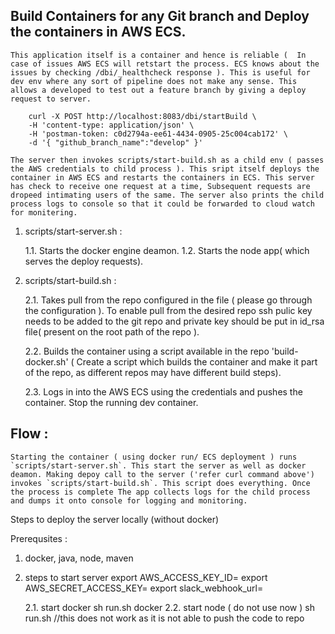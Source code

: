 ## Build Containers for any Git branch and Deploy the containers in AWS ECS.
	
	This application itself is a container and hence is reliable (  In case of issues AWS ECS will retstart the process. ECS knows about the issues by checking /dbi/_healthcheck response ). This is useful for dev env where any sort of pipeline does not make any sense. This allows a developed to test out a feature branch by giving a deploy request to server. 

		curl -X POST http://localhost:8083/dbi/startBuild \
        -H 'content-type: application/json' \
        -H 'postman-token: c0d2794a-ee61-4434-0905-25c004cab172' \
        -d '{ "github_branch_name":"develop" }'

    The server then invokes scripts/start-build.sh as a child env ( passes the AWS credentials to child process ). This sript itself deploys the container in AWS ECS and restarts the containers in ECS. This server has check to receive one request at a time, Subsequent requests are dropeed intimating users of the same. The server also prints the child process logs to console so that it could be forwarded to cloud watch for monitering.

1. scripts/start-server.sh : 
	
	1.1. Starts the docker engine deamon. 
	1.2. Starts the node app( which serves the deploy requests).

2. scripts/start-build.sh :
	
	2.1. Takes pull from the repo configured in the file ( please go through the configuration ). To enable pull from the desired repo ssh pulic key needs to be added to the git repo and private key should be put in id_rsa file( present on the root path of the repo ).

	2.2. Builds the container using a script available in the repo 'build-docker.sh' ( Create a script which builds the container and make it part of the repo, as different repos may have different build steps).

	2.3. Logs in into the AWS ECS using the credentials and pushes the container. Stop the running dev container.

## Flow :
	
	Starting the container ( using docker run/ ECS deployment ) runs  `scripts/start-server.sh`. This start the server as well as docker deamon. Making depoy call to the server ('refer curl command above') invokes `scripts/start-build.sh`. This script does everything. Once the process is complete The app collects logs for the child process and dumps it onto console for logging and monitoring.

Steps to deploy the server locally (without docker)

Prerequsites :
1. docker, java, node, maven

2. steps to start server
	export AWS_ACCESS_KEY_ID=
	export AWS_SECRET_ACCESS_KEY=
	export slack_webhook_url=

	2.1. start docker
		sh run.sh docker
	2.2. start node ( do not use now )
		sh run.sh //this does not work as it is not able to push the code to repo
